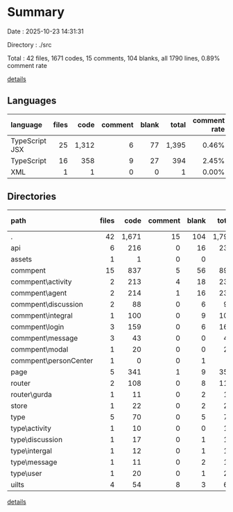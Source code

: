 # Summary

Date : 2025-10-23 14:31:31

Directory : ./src

Total : 42 files,  1671 codes, 15 comments, 104 blanks, all 1790 lines, 0.89% comment rate

[details](details.md)

## Languages
| language | files | code | comment | blank | total | comment rate |
| :--- | ---: | ---: | ---: | ---: | ---: | ---: |
| TypeScript JSX | 25 | 1,312 | 6 | 77 | 1,395 | 0.46% |
| TypeScript | 16 | 358 | 9 | 27 | 394 | 2.45% |
| XML | 1 | 1 | 0 | 0 | 1 | 0.00% |

## Directories
| path | files | code | comment | blank | total | comment rate |
| :--- | ---: | ---: | ---: | ---: | ---: | ---: |
| . | 42 | 1,671 | 15 | 104 | 1,790 | 0.89% |
| api | 6 | 216 | 0 | 16 | 232 | 0.00% |
| assets | 1 | 1 | 0 | 0 | 1 | 0.00% |
| commpent | 15 | 837 | 5 | 56 | 898 | 0.59% |
| commpent\activity | 2 | 213 | 4 | 18 | 235 | 1.84% |
| commpent\agent | 2 | 214 | 1 | 16 | 231 | 0.47% |
| commpent\discussion | 2 | 88 | 0 | 6 | 94 | 0.00% |
| commpent\integral | 1 | 100 | 0 | 9 | 109 | 0.00% |
| commpent\login | 3 | 159 | 0 | 6 | 165 | 0.00% |
| commpent\message | 3 | 43 | 0 | 0 | 43 | 0.00% |
| commpent\modal | 1 | 20 | 0 | 0 | 20 | 0.00% |
| commpent\personCenter | 1 | 0 | 0 | 1 | 1 | 0.00% |
| page | 5 | 341 | 1 | 9 | 351 | 0.29% |
| router | 2 | 108 | 0 | 8 | 116 | 0.00% |
| router\gurda | 1 | 11 | 0 | 2 | 13 | 0.00% |
| store | 1 | 22 | 0 | 2 | 24 | 0.00% |
| type | 5 | 70 | 0 | 5 | 75 | 0.00% |
| type\activity | 1 | 10 | 0 | 0 | 10 | 0.00% |
| type\discussion | 1 | 17 | 0 | 1 | 18 | 0.00% |
| type\intergal | 1 | 12 | 0 | 1 | 13 | 0.00% |
| type\message | 1 | 11 | 0 | 2 | 13 | 0.00% |
| type\user | 1 | 20 | 0 | 1 | 21 | 0.00% |
| uilts | 4 | 54 | 8 | 3 | 65 | 12.90% |

[details](details.md)